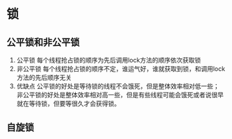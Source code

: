 # 锁

## 公平锁和非公平锁
1. 公平锁
    每个线程抢占锁的顺序为先后调用lock方法的顺序依次获取锁
1. 非公平锁
    每个线程抢占锁的顺序不定，谁运气好，谁就获取到锁，和调用lock方法的先后顺序无关
1. 优缺点
    公平锁的好处是等待锁的线程不会饿死，但是整体效率相对低一些；
    非公平锁的好处是整体效率相对高一些，但是有些线程可能会饿死或者说很早就在等待锁，但要等很久才会获得锁。

## 自旋锁
